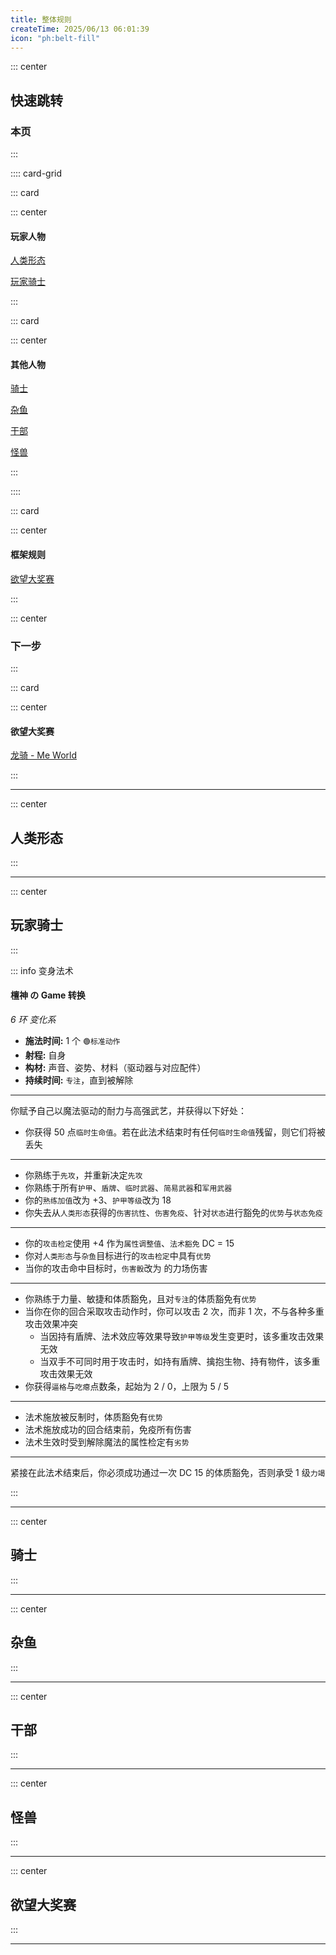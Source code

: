 ```yaml
---
title: 整体规则
createTime: 2025/06/13 06:01:39
icon: "ph:belt-fill"
---
```


::: center

## **快速跳转**

### **本页**

:::

:::: card-grid

::: card

::: center

#### **玩家人物**

[人类形态](#人类形态)

[玩家骑士](#玩家骑士)

:::

::: card

::: center

#### **其他人物**

[骑士](#骑士)

[杂鱼](#杂鱼)

[干部](#干部)

[怪兽](#怪兽)

:::

::::

::: card

::: center

#### **框架规则**

[欲望大奖赛](#欲望大奖赛)

:::

::: center

### **下一步**

:::

::: card

::: center

#### **欲望大奖赛**

[龙骑 - Me World](#龙骑---Me-World)

:::

---

::: center

## **人类形态**

:::

---

::: center

## **玩家骑士**

:::

::: info 变身法术

#### **檀神 の Game 转换**

*6 环 变化系*

- **施法时间:** 1 个 `🟢标准动作`
- **射程:** 自身
- **构材:** 声音、姿势、材料（驱动器与对应配件）
- **持续时间:** `专注`，直到被解除

-----

你赋予自己以魔法驱动的耐力与高强武艺，并获得以下好处：

- 你获得 50 点`临时生命值`。若在此法术结束时有任何`临时生命值`残留，则它们将被丢失

-----

- 你熟练于`先攻`，并重新决定`先攻`
- 你熟练于所有`护甲`、`盾牌`、`临时武器`、`简易武器`和`军用武器`
- 你的`熟练加值`改为 +3、`护甲等级`改为 18
- 你失去从`人类形态`获得的`伤害抗性`、`伤害免疫`、针对`状态`进行豁免的`优势`与`状态免疫`

-----

- 你的`攻击检定`使用 +4 作为`属性调整值`、`法术豁免` DC = 15
- 你对`人类形态`与`杂鱼`目标进行的`攻击检定`中具有`优势`
- 当你的攻击命中目标时，`伤害骰`改为 <Badge type="danger" text="2d12" /> 的力场伤害

-----

- 你熟练于力量、敏捷和体质豁免，且对`专注`的体质豁免有`优势`
- 当你在你的回合采取攻击动作时，你可以攻击 2 次，而非 1 次，不与各种多重攻击效果冲突
    - 当因持有盾牌、法术效应等效果导致`护甲等级`发生变更时，该多重攻击效果无效
    - 当双手不可同时用于攻击时，如持有盾牌、擒抱生物、持有物件，该多重攻击效果无效
- 你获得`逼格`与`吃瘪`点数条，起始为 2 / 0，上限为 5 / 5

-----

- 法术施放被反制时，体质豁免有`优势`
- 法术施放成功的回合结束前，免疫所有伤害
- 法术生效时受到解除魔法的属性检定有`劣势`

-----

紧接在此法术结束后，你必须成功通过一次 DC 15 的体质豁免，否则承受 1 级`力竭`

:::

---

::: center

## **骑士**

:::

---


::: center

## **杂鱼**

:::

---


::: center

## **干部**

:::

---


::: center

## **怪兽**

:::

---


::: center

## **欲望大奖赛**

:::

---